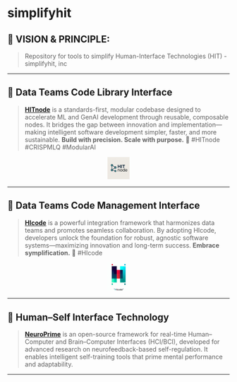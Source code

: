 # **simplifyhit**

## 🎯 VISION & PRINCIPLE: 
> Repository for tools to simplify Human-Interface Technologies (HIT) - simplifyhit, inc

---

## 💠 Data Teams Code Library Interface

> [**HITnode**](https://github.com/nmc-costa/HITnode/) is a standards-first, modular codebase designed to accelerate ML and GenAI development through reusable, composable nodes. It bridges the gap between innovation and implementation—making intelligent software development simpler, faster, and more sustainable.
> **Build with precision. Scale with purpose.** 🚀 #HITnode #CRISPMLQ #ModularAI

<p align="center">
  <img src="https://github.com/nmc-costa/HITnode/raw/main/docs/images/logo_1_small.png" width="50">
</p>

---

## 🔧 Data Teams Code Management Interface

> [**HIcode**](https://github.com/nmc-costa/HIcode) is a powerful integration framework that harmonizes data teams and promotes seamless collaboration. By adopting HIcode, developers unlock the foundation for robust, agnostic software systems—maximizing innovation and long-term success.
> **Embrace symplification.** 🚀 #HIcode

<p align="center">
  <img src="https://github.com/nmc-costa/HIcode/raw/main/docs/logo_1_small.png" width="50">
</p>

---

## 🧠 Human–Self Interface Technology

> [**NeuroPrime**](https://github.com/nmc-costa/neuroprime) is an open-source framework for real-time Human–Computer and Brain–Computer Interfaces (HCI/BCI), developed for advanced research on neurofeedback-based self-regulation. It enables intelligent self-training tools that prime mental performance and adaptability.

---

